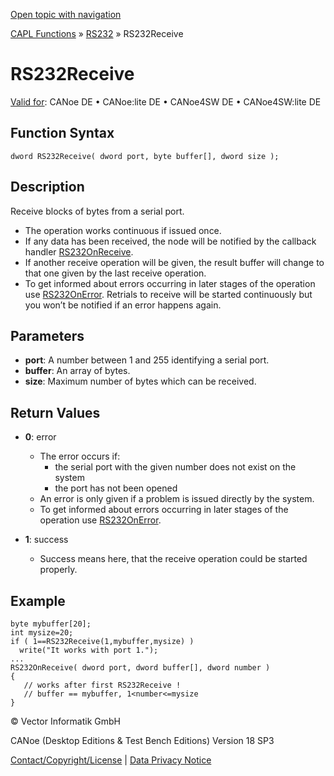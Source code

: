 [Open topic with navigation](../../../../../CANoeDEFamily.htm#Topics/CAPLFunctions/RS232/Functions/CAPLfunctionRS232Receive.md)

[CAPL Functions](../../CAPLfunctions.md) » [RS232](../CAPLfunctionsRS232Overview.md) » RS232Receive

# RS232Receive

[Valid for](../../../Shared/FeatureAvailability.md): CANoe DE • CANoe:lite DE • CANoe4SW DE • CANoe4SW:lite DE

## Function Syntax

```plaintext
dword RS232Receive( dword port, byte buffer[], dword size );
```

## Description

Receive blocks of bytes from a serial port.

- The operation works continuous if issued once.
- If any data has been received, the node will be notified by the callback handler [RS232OnReceive](CAPLfunctionRS232OnReceive.md).
- If another receive operation will be given, the result buffer will change to that one given by the last receive operation.
- To get informed about errors occurring in later stages of the operation use [RS232OnError](CAPLfunctionRS232OnError.md). Retrials to receive will be started continuously but you won’t be notified if an error happens again.

## Parameters

- **port**: A number between 1 and 255 identifying a serial port.
- **buffer**: An array of bytes.
- **size**: Maximum number of bytes which can be received.

## Return Values

- **0**: error
  - The error occurs if:
    - the serial port with the given number does not exist on the system
    - the port has not been opened
  - An error is only given if a problem is issued directly by the system.
  - To get informed about errors occurring in later stages of the operation use [RS232OnError](CAPLfunctionRS232OnError.md).

- **1**: success
  - Success means here, that the receive operation could be started properly.

## Example

```plaintext
byte mybuffer[20];
int mysize=20;
if ( 1==RS232Receive(1,mybuffer,mysize) )
  write("It works with port 1.");
...
RS232OnReceive( dword port, dword buffer[], dword number )
{
   // works after first RS232Receive !
   // buffer == mybuffer, 1<number<=mysize
}
```

© Vector Informatik GmbH

CANoe (Desktop Editions & Test Bench Editions) Version 18 SP3

[Contact/Copyright/License](../../../Shared/ContactCopyrightLicense.md) | [Data Privacy Notice](https://www.vector.com/int/en/company/get-info/privacy-policy/)